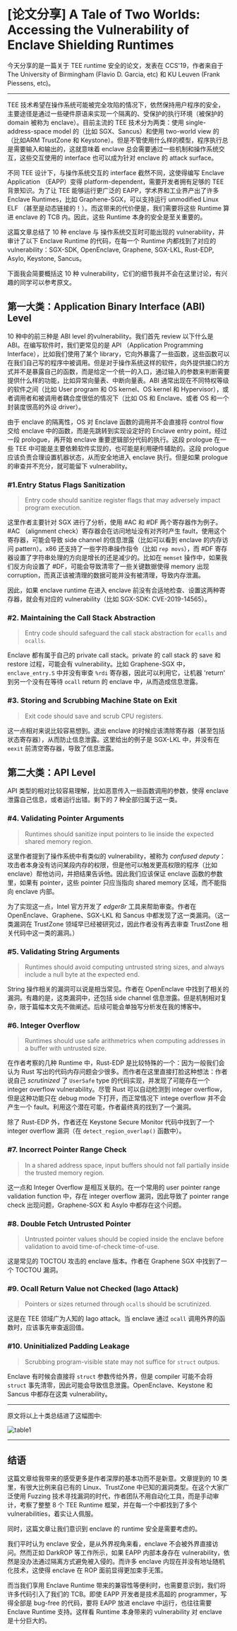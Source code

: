 # [论文分享] A Tale of Two Worlds: Accessing the Vulnerability of Enclave Shielding Runtimes



今天分享的是一篇关于 TEE runtime 安全的论文，发表在 CCS'19，作者来自于 The University of Birmingham (Flavio D. Garcia, etc) 和 KU Leuven (Frank Piessens, etc)。

---

TEE 技术希望在操作系统可能被完全攻陷的情况下，依然保持用户程序的安全，主要途径是通过一些硬件原语来实现一个隔离的、受保护的执行环境（被保护的 domain 被称为 enclave）。目前主流的 TEE 技术分为两类：使用 single-address-space model 的（比如 SGX、Sancus）和使用 two-world view 的（比如ARM TrustZone 和 Keystone）。但是不管使用什么样的模型，程序执行总是需要输入和输出的，这就意味着 enclave 总会需要通过一些机制和操作系统交互，这些交互使用的 interface 也可以成为针对 enclave 的 attack surface。

不同 TEE 设计下，与操作系统交互的 interface 截然不同，这使得编写 Enclave Application （EAPP）变得 platform-dependent，需要开发者拥有足够的 TEE 背景知识。为了让 TEE 能够运行更广泛的 EAPP，学术界和工业界产出了许多 Enclave Runtimes，比如 Graphene-SGX，可以支持运行 unmodified Linux ELF （甚至是动态链接的！）。而这带来的代价便是，我们需要将这些 Runtime 算进 enclave 的 TCB 内。因此，这些 Runtime 本身的安全是至关重要的。

这篇文章总结了 10 种 enclave 与 操作系统交互时可能出现的 vulnerability，并审计了以下 Enclave Runtime 的代码，在每一个 Runtime 内都找到了对应的 vulnerability：SGX-SDK, OpenEnclave, Graphene, SGX-LKL, Rust-EDP, Asylo, Keystone, Sancus。

下面我会简要概括这 10 种 vulnerability，它们的细节我并不会在这里讨论，有兴趣的同学可以参考原文。

## 第一大类：Application Binary Interface (ABI) Level

10 种中的前三种是 ABI level 的vulnerability。我们首先 review 以下什么是 ABI。在编写软件时，我们更常见的是 API （Application Programming Interface），比如我们使用了某个 library，它向外暴露了一些函数，这些函数可以在我们自己写的程序中被调用。但是对于操作系统这样的软件，向外提供接口的方式并不是暴露自己的函数，而是给定一个统一的入口，通过输入的参数来判断需要提供什么样的功能，比如异常向量表、中断向量表。ABI 通常出现在不同特权等级的软件之间（比如 User program 和 OS kernel、OS kernel 和 Hypervisor），或者调用者和被调用者耦合度很低的情况下（比如 OS 和 Enclave、或者 OS 和一个封装度很高的外设 driver）。



由于 enclave 的隔离性，OS 对 Enclave 函数的调用并不会直接将 control flow 交给 enclave 中的函数，而是先跳转到实现设定好的 Enclave entry point，经过一段 prologue，再开始 enclave 重要逻辑部分代码的执行。这段 prologue 在一些 TEE 中可能是主要依赖软件实现的，也可能是利用硬件辅助的。这段 prologue 应该负责合理设置机器状态，从而安全地进入 enclave 执行。但是如果 prologue 的审查并不充分，就可能留下 vulnerability。



### #1.Entry Status Flags Sanitization

> Entry code should sanitize register flags that may adversely impact program execution.

这里作者主要针对 SGX 进行了分析，使用 #AC 和 #DF 两个寄存器作为例子。#AC （alignment check）寄存器会在访问地址没有对齐时产生 fault，使用这个寄存器，可能会导致 side channel 的信息泄露（比如可以看到 enclave 的内存访问 pattern）。x86 还支持了一些字符串操作指令（比如 `rep movs`），而 #DF 寄存器设置了字符串处理的方向是增长的还是减少的。比如在 `memset` 操作中，如果我们反方向设置了 #DF，可能会导致清零了一些关键数据使得 memory 出现 corruption，而真正该被清理的数据可能并没有被清理，导致内存泄漏。



因此，如果 enclave runtime 在进入 enclave 前没有合适地检查、设置这两种寄存器，就会有对应的 vulnerability（比如 SGX-SDK: CVE-2019-14565）。



### #2. Maintaining the Call Stack Abstraction

> Entry code should safeguard the call stack abstraction for `ecalls` and `ocalls`.

Enclave 都有属于自己的 private call stack。private 的 call stack 的 save 和 restore 过程，可能会有 vulnerability。比如 Graphene-SGX 中，`enclave_entry.S` 中并没有审查 `%rdi` 寄存器，因此可以利用它，让机器 'return' 到另一个没有在等待 `ocall` return 的 enclave 中，从而造成信息泄露。



### #3. Storing and Scrubbing Machine State on Exit

> Exit code should save and scrub CPU registers.

这一点相对来说比较容易想到。退出 enclave 的时候应该清除寄存器（甚至包括状态寄存器），从而防止信息泄露。这里给出的例子是 SGX-LKL 中，并没有在 `eexit` 前清空寄存器，导致了信息泄露。



## 第二大类：API Level

API 类型的相对比较容易理解，比如恶意传入一些函数调用的参数，使得 enclave 泄露自己信息，或者运行出错。剩下的 7 种全部归属于这一类。



### #4. Validating Pointer Arguments

> Runtimes should sanitize input pointers to lie inside the expected shared memory region.

这里作者提到了操作系统中有类似的 vulnerability，被称为 *confused deputy*：攻击者本身没有访问某段内存的权限，但是他可以触发更高权限的程序（比如 enclave）帮他访问，并把结果告诉他。因此我们应该保证 enclave 函数的参数里，如果有 pointer，这些 pointer 只应当指向 shared memory 区域，而不能指向 enclave 内部。

为了实现这一点，Intel 官方开发了 *edger8r* 工具来帮助审查。作者在 OpenEnclave、Graphene、SGX-LKL 和 Sancus 中都发现了这一类漏洞。（这一类漏洞在 TrustZone 领域早已经被研究过，因此作者没有再去审查 TrustZone 相关代码中这一类的漏洞。）

### #5. Validating String Arguments

> Runtimes should avoid computing untrusted string sizes, and always include a null byte at the expected end.

String 操作相关的漏洞可以说是相当常见。作者在 OpenEnclave 中找到了相关的漏洞。有趣的是，这类漏洞中，还包括 side channel 信息泄露。但是机制相对复杂，限于篇幅本文先不做阐述。后续可能会单独写分析发在我的博客中。



### #6. Integer Overflow

> Runtimes should use safe arithmetrics when computing addresses in a buffer with untrusted size.

在作者考察的几种 Runtime 中，Rust-EDP 是比较特殊的一个：因为一般我们会认为 Rust 写出的代码内存问题会少很多。而作者在这里直接打脸这种想法：作者说自己 *scrutinized* 了 `UserSafe` type 的代码实现，并发现了可能存在一个 integer overflow vulnerability。尽管 Rust 可以自动检测到 integer overflow，但是这种功能只在 debug mode 下打开，而正常情况下 intege overflow 并不会产生一个 fault。利用这个潜在可能，作者最终真的找到了一个漏洞。

除了 Rust-EDP 外，作者还在 Keystone Secure Monitor 代码中找到了一个 integer overflow 漏洞（在 `detect_region_overlap()` 函数中）。



### #7. Incorrect Pointer Range Check

> In a shared address space, input buffers should not fall partially inside the trusted memory region.

这一点和 Integer Overflow 是相互关联的。在一个常用的 user pointer range validation function 中，存在 integer overflow 漏洞，因此导致了 pointer range check 出现问题，Graphene-SGX 和 Asylo 中都存在这个问题。



### #8. Double Fetch Untrusted Pointer

> Untrusted pointer values should be copied inside the enclave before validation to avoid time-of-check time-of-use.

这是常见的 TOCTOU 攻击的 enclave 版本。作者在 Graphene SGX 中找到了一个 TOCTOU 漏洞。



### #9. Ocall Return Value not Checked (Iago Attack)

> Pointers or sizes returned through `ocall`s should be scrutinized.

这是在 TEE 领域广为人知的 Iago attack。当 enclave 通过 `ocall` 调用外界的函数时，应该事先审查返回值。



### #10. Uninitialized Padding Leakage

> Scrubbing program-visible state may not suffice for `struct` outpus.

Enclave 有时候会直接将 `struct` 参数传给外界，但是 compiler 可能不会将 `struct` 事先清零，因此可能会导致信息泄露。OpenEnclave、Keystone 和 Sancus 中都存在这类 vulnerability。

---

原文将以上十类总结进了这幅图中:

![table1](table1.png)

---

## 结语

这篇文章给我带来的感受更多是作者深厚的基本功而不是新意。文章提到的 10 类里，有很大比例来自已有的 Linux、TrustZone 中已知的漏洞类型。在这个大家广泛使用 Fuzzing 技术寻找漏洞的时代，作者团队不用自动化工具，而是手动审计，考察了整整 8 个 TEE Runtime 框架，并在每一个中都找到了多个 vulnerabilities，着实让人佩服。



同时，这篇文章让我们意识到 enclave 的 runtime 安全是需要考虑的。



我们平时认为 enclave 安全，是从外界视角来看，enclave 不会被外界直接访问。然而正如 DarkROP 等工作所示，如果 EAPP 内部本身存在 vulnerability，依然是没办法通过隔离方式避免被入侵的。而许多 enclave 内现在并没有地址随机化技术，这使得 enclave 在 ROP 面前显得更加束手无策。



而当我们享用 Enclave Runtime 带来的兼容性等便利时，也需要意识到，我们将许多代码引入了我们的 TCB。即使 EAPP 开发者是技术高超的 programmer，写得全部是 bug-free 的代码，要将 EAPP 放进 enclave 中运行，也往往需要 Enclave Runtime 支持。这样看 Runtime 本身带来的 vulnerability 对 enclave 是十分巨大的。